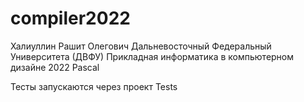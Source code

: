 # compiler2022
Халиуллин Рашит Олегович
Дальневосточный Федеральный Университета (ДВФУ) 
Прикладная информатика в компьютерном дизайне 
2022 
Pascal

Тесты запускаются через проект Tests
